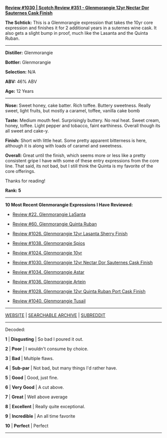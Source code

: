 
[**Review #1030 | Scotch Review #351 - Glenmorangie 12yr Nectar Dor Sauternes Cask Finish**]( https://t8ke.review/review-1030-glenmorangie-12yr-nectar-dor-sauternes-cask-finish/)

**The Schtick:**  This is a Glenmorangie expression that takes the 10yr core expression and finishes it for 2 additional years in a suternes wine cask. It also gets a slight bump in proof, much like the Lasanta and the Quinta Ruban.

-----

**Distiller:** Glenmorangie

**Bottler:** Glenmorangie

**Selection:** N/A

**ABV:**  46% ABV

**Age:** 12 Years 

-----

**Nose:**  Sweet honey, cake batter. Rich toffee. Buttery sweetness. Really sweet, light fruits, but mostly a caramel, toffee, vanilla cake bomb 

**Taste:** Medium mouth feel. Surprisingly buttery. No real heat. Sweet cream, honey, toffee. Light pepper and tobacco, faint earthiness. Overall though its all sweet and cake-y. 

**Finish:** Short with little heat. Some pretty apparent bitterness is here, although it is along with loads of caramel and sweetness.  

**Overall:** Great until the finish, which seems more or less like a pretty consistent gripe I have with some of these entry expressions from the core line. That said, its not bad, but I still think the Quinta is my favorite of the core offerings. 

Thanks for reading!

**Rank: 5**

----- 

**10 Most Recent Glenmorangie Expressions I Have Reviewed:** 

- [Review #22. Glenmorangie LaSanta]( https://t8ke.review/review-22-glenmorangie-lasanta/) 

- [Review #60. Glenmorangie Quinta Ruban]( https://t8ke.review) 

- [Review #1026. Glenmorangie 12yr Lasanta Sherry Finish]( https://t8ke.review/review-1026-glenmorangie-12yr-lasanta-sherry-finish/) 

- [Review #1038. Glenmorangie Spios]( https://t8ke.review/review-1038-glenmorangie-spios/) 

- [Review #1024. Glenmorangie 10yr]( https://t8ke.review/review-1024-glenmorangie-10yr-the-original/) 

- [Review #1030. Glenmorangie 12yr Nectar Dor Sauternes Cask Finish]( https://t8ke.review/review-1030-glenmorangie-12yr-nectar-dor-sauternes-cask-finish/) 

- [Review #1034. Glenmorangie Astar]( https://t8ke.review/review-1034-glenmorangie-astar-2017-re-release/) 

- [Review #1036. Glenmorangie Artein]( https://t8ke.review/review-1036-glenmorangie-artein/) 

- [Review #1028. Glenmorangie 12yr Quinta Ruban Port Cask Finish]( https://t8ke.review/review-1028-glenmorangie-12yr-quinta-ruban-port-cask-finish/) 

- [Review #1040. Glenmorangie Tusail]( https://t8ke.review/review-1040-glenmorangie-tusail/) 

-----

[WEBSITE](https://t8ke.review) | [SEARCHABLE ARCHIVE](https://t8ke.review/review-archive/) | [SUBREDDIT](https://reddit.com/r/t8kereviews)

-----

Decoded:

**1** | **Disgusting** | So bad I poured it out.

**2** | **Poor** | I wouldn't consume by choice.

**3** | **Bad** | Multiple flaws.

**4** | **Sub-par** | Not bad, but many things I'd rather have.

**5** | **Good** | Good, just fine.

**6** | **Very Good** | A cut above.

**7** | **Great** | Well above average

**8** | **Excellent** | Really quite exceptional.

**9** | **Incredible** | An all time favorite

**10** | **Perfect** | Perfect

----

